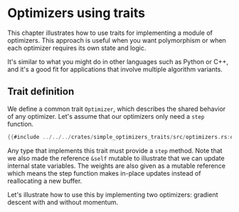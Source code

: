 
# Optimizers using traits

This chapter illustrates how to use traits for implementing a module of optimizers. This approach is useful when you want polymorphism or when each optimizer requires its own state and logic.

It's similar to what you might do in other languages such as Python or C++, and it's a good fit for applications that involve multiple algorithm variants.

## Trait definition

We define a common trait `Optimizer`, which describes the shared behavior of any optimizer. Let's assume that our optimizers only need a `step` function.

```rust
{{#include ../../../crates/simple_optimizers_traits/src/optimizers.rs:optimizer_trait}}
```

Any type that implements this trait must provide a `step` method. Note that we also made the reference `&self` mutable to illustrate that we can update internal state variables. The weights are also given as a mutable reference which means the step function makes in-place updates instead of reallocating a new buffer.

Let's illustrate how to use this by implementing two optimizers: gradient descent with and without momentum.
